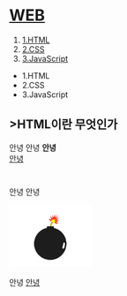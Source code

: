 <!DOCTYPE html>
<html>
<head>
<title>WEB-1</title>
<meta charset="utf-8">
</head>
<body>
  <h1><a href="index.html">WEB</a></h1>
  <ol>
    <li><a href="1.html">1.HTML</a></li>
    <li><a href="2.html">2.CSS </a></li>
    <li><a href="3.html">3.JavaScript</a></li>
  </ol>
  <ul>
    <li>1.HTML</li>
    <li>2.CSS </li>
    <li>3.JavaScript</li>
  </ul>
  <h2>>HTML이란 무엇인가</h2>
  안녕 안녕 <strong>안녕</strong> <br><u>안녕</u> <p style ="margin-top:40px;">안녕 안녕</style></p>
  <img src="boom.jpeg" width="30%">
  <p>안녕 <a href="http://localhost:3000/" target="_blank" title="로컬">안녕</a></p>
</body>
</html>
